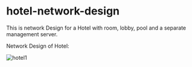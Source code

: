 # hotel-network-design
This is network Design for a Hotel with room, lobby, pool and a separate management server.

Network Design of Hotel: 

![hotel1](https://user-images.githubusercontent.com/81688373/177056735-c3c6b2ca-b449-4300-905a-b543b141b19d.png)
